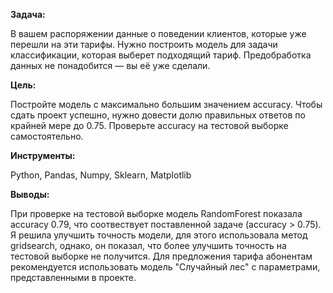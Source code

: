 **Задача:**

В вашем распоряжении данные о поведении клиентов, которые уже перешли на эти тарифы. Нужно построить модель для задачи классификации, которая выберет подходящий тариф. Предобработка данных не понадобится — вы её уже сделали.

**Цель:**

Постройте модель с максимально большим значением accuracy. Чтобы сдать проект успешно, нужно довести долю правильных ответов по крайней мере до 0.75. Проверьте accuracy на тестовой выборке самостоятельно.

**Инструменты:**

Python, Pandas, Numpy, Sklearn, Matplotlib

**Выводы:**

При проверке на тестовой выборке модель RandomForest показала accuracy 0.79, что соотвествует поставленной задаче (accuracy > 0.75). Я решила улучшить точность модели, для этого использовала метод gridsearch, однако, он показал, что более улучшить точность на тестовой выборке не получится. Для предложения тарифа абонентам рекомендуется использовать модель "Случайный лес" с параметрами, представленными в проекте.
